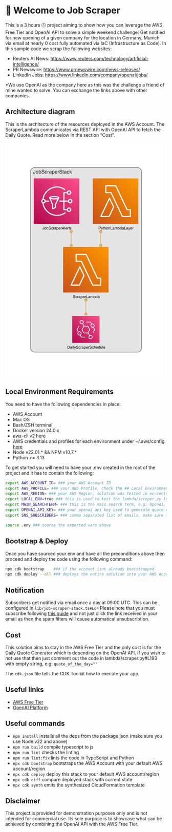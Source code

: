 # 🚀 Welcome to Job Scraper

This is a 3 hours 🕒 project aiming to show how you can leverage the AWS Free Tier and OpenAI API to solve a simple weekend challenge: Get notified for new opening of a given company for the location in Germany, Munich via email at nearly 0 cost fully automated via IaC (Infrastructure as Code). In this sample code we scrap the following websites:

- Reuters AI News: https://www.reuters.com/technology/artificial-intelligence/
- PR Newswire: https://www.prnewswire.com/news-releases/
- LinkedIn Jobs: https://www.linkedin.com/company/openai/jobs/

*We use OpenAI as the company here as this was the challenge a friend of mine wanted to solve. You can exchange the links above with other companies.

## Architecture diagram

This is the architecture of the resources deployed in the AWS Account. The ScraperLambda communicates via REST API with OpenAI API to fetch the Daily Quote. Read more below in the section "Cost".

![Architecture Diagram](arch-diagram.png)


## Local Environment Requirements

You need to have the following dependencies in place:

- AWS Account
- Mac OS
- Bash/ZSH terminal
- Docker version 24.0.x
- aws-cli v2 [here](https://docs.aws.amazon.com/cli/latest/userguide/getting-started-install.html)
- AWS credentials and profiles for each environment under ~/.aws/config [here](https://docs.aws.amazon.com/cli/latest/userguide/cli-configure-files.html)
- Node v22.01.* && NPM v10.7.*
- Python >= 3.13

To get started you will need to have your .env created in the root of the project and it has to contain the following:

```bash
export AWS_ACCOUNT_ID= ### your AWS Account ID
export AWS_PROFILE= ### your AWS Profile, check the ## Local Environment Requirements above
export AWS_REGION= ### your AWS Region, solution was tested in eu-central-1 but should be working also in other regions as well
export LOCAL_ENV=true ### this is used to test the lambda/screper.py locally, e.g: python3 lambda/scraper.py
export MAIN_SEARCHTERM= ### this is the main search term, e.g: OpenAI, Amazon etc
export OPENAI_API_KEY= ### your openai api key used to generate quote of the day in case there is no news on the new job location opening (keeping motivation high :D)
export SNS_SUBSCRIBERS= ### comma separated list of emails, make sure to keep this in mind when accepting your subscription: https://repost.aws/knowledge-center/prevent-unsubscribe-all-sns-topic 
```

```bash
source .env ### source the exported vars above
```

## Bootstrap & Deploy

Once you have sourced your env and have all the preconditions above then proceed and deploy the code using the following command:

```bash
npx cdk bootstrap    ### if the account isnt already bootstrapped
npx cdk deploy --all ### deploys the entire solution into your AWS Account
```

## Notification

Subscribers get notified via email once a day at 09:00 UTC. This can be configured in `lib/job-scraper-stack.ts#L64`
Please note that you must subscribe following [this guide](https://repost.aws/knowledge-center/prevent-unsubscribe-all-sns-topic) and not just click the link received in your email as then the spam filters will cause automatical unsubscribtion.

## Cost

This solution aims to stay in the AWS Free Tier and the only cost is for the Daily Quote Generator which is depending on the OpenAI API. If you wish to not use that then just comment out the code in lambda/scraper.py#L193 with empty string, e.g: `quote_of_the_day=""`

The `cdk.json` file tells the CDK Toolkit how to execute your app.

## Useful links

- [AWS Free Tier](https://aws.amazon.com/free/)
- [OpenAI Platform](https://platform.openai.com/docs/overview)


## Useful commands

* `npm install`       installs all the deps from the package.json (make sure you use Node v22 and above)  
* `npm run build`     compile typescript to js
* `npm run lint`      checks the linting
* `npm run lint:fix`  lints the code in TypeScript and Python
* `npx cdk bootstrap` bootstraps the AWS Account with your default AWS account/region
* `npx cdk deploy`    deploy this stack to your default AWS account/region
* `npx cdk diff`      compare deployed stack with current state
* `npx cdk synth`     emits the synthesized CloudFormation template


## Disclaimer

This project is provided for demonstration purposes only and is not intended for commercial use. Its sole purpose is to showcase what can be achieved by combining the OpenAI API with the AWS Free Tier.